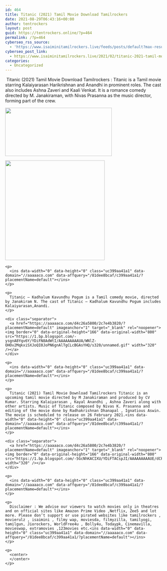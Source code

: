 ```yaml
---
id: 464
title: Titanic (2021) Tamil Movie Download Tamilrockers
date: 2021-08-29T06:43:16+00:00
author: tentrockers
layout: post
guid: https://tentrockers.online/?p=464
permalink: /?p=464
cyberseo_rss_source:
  - 'https://www.isaiminitamilrockers.live/feeds/posts/default?max-results=150&start-index=151'
cyberseo_post_link:
  - https://www.isaiminitamilrockers.live/2021/02/titanic-2021-tamil-movie-download.html
categories:
  - Uncategorized
---
```

<meta content="&nbsp;Titanic (2021) Tamil Movie Download Tamilrockers : Titanic is a Tamil movie starring Kalaiyarasan Harikrishnan and Anandhi in prominent rol..." name="twitter:description" />

  


<center>
</center>

&nbsp;Titanic (2021) Tamil Movie Download Tamilrockers : Titanic is a Tamil movie starring Kalaiyarasan Harikrishnan and Anandhi in prominent roles. The cast also includes Ashna Zaveri and Kaali Venkat. It is a romance comedy directed by M. Janakiraman, with Nivas Prasanna as the music director, forming part of the crew.<ins data-width="0" data-height="0" class="uc399aa41a1" data-domain="//aaaaaco.com" data-affquery="/81dee8bcaf/c399aa41a1/?placementName=default"></ins>

<div class="separator">
  <a href="https://1.bp.blogspot.com/-iyWH0vttMeA/YDiBmTNvFhI/AAAAAAAAAT0/K8_nRE2rRnwkCEBzNVDLZrGNUvR0PTmewCLcBGAsYHQ/s1280/titanic-et00069291-16-01-2018-02-54-57.jpg" imageanchor="1"><img loading="lazy" border="0" data-original-height="536" data-original-width="1280" height="155" src="https://1.bp.blogspot.com/-iyWH0vttMeA/YDiBmTNvFhI/AAAAAAAAAT0/K8_nRE2rRnwkCEBzNVDLZrGNUvR0PTmewCLcBGAsYHQ/w343-h155/titanic-et00069291-16-01-2018-02-54-57.jpg" width="343" /></a></p> 
  
  <div class="separator">
    <a href="https://aaaaaco.com/d4c26a5800/2c7e4b3820/?placementName=default" imageanchor="1" target="_blank" rel="noopener"><img border="0" data-original-height="166" data-original-width="800" src="https://1.bp.blogspot.com/-stl6Q_e4gE8/YDiFJO_Eh1I/AAAAAAAAAT8/ZOhpTsTSs9gJQsOpNhRMwjbjirQ6eooRACLcBGAsYHQ/s320/unnamed.gif" width="320" /></a>
  </div>
  
  <p>
    </div> 
    
    <p>
      <ins data-width="0" data-height="0" class="uc399aa41a1" data-domain="//aaaaaco.com" data-affquery="/81dee8bcaf/c399aa41a1/?placementName=default"></ins>
    </p>
    
    <p>
      Titanic – Kadhalum Kavundhu Pogum is a Tamil comedy movie, directed by Janakiram N. The cast of Titanic – Kadhalum Kavundhu Pogum includes Kalaiyarasan,Anandi.
    </p>
    
    <div class="separator">
      <a href="https://aaaaaco.com/d4c26a5800/2c7e4b3820/?placementName=default" imageanchor="1" target="_blank" rel="noopener"><img border="0" data-original-height="166" data-original-width="800" src="https://1.bp.blogspot.com/-ysgnA8Yqv6Y/YDiFN8AdWtI/AAAAAAAAAUA/WNlZ-OHOv2MqkxiSXJoQI0JoPN6gnAlTgCLcBGAsYHQ/s320/unnamed.gif" width="320" /></a>
    </div>
    
    <p>
      <ins data-width="0" data-height="0" class="uc399aa41a1" data-domain="//aaaaaco.com" data-affquery="/81dee8bcaf/c399aa41a1/?placementName=default"></ins>
    </p>
    
    <p>
      Titanic (2021) Tamil Movie Download Tamilrockers Titanic is an upcoming tamil movie directed by M Janakiraman and produced by CV Kumar. Starring Kalaiyarasan , Kayal Anandhi , Ashna Zaveri along with other artists. Music of Titanic composed by Nivas K. Prasanna and editing of the movie done by Radhakrishnan Dhanapal , Ignatious Aswin. The movie is scheduled to release on 26 February 2021.<ins data-width="0" data-height="0" class="uc399aa41a1" data-domain="//aaaaaco.com" data-affquery="/81dee8bcaf/c399aa41a1/?placementName=default"></ins>
    </p>
    
    <div class="separator">
      <a href="https://aaaaaco.com/d4c26a5800/2c7e4b3820/?placementName=default" imageanchor="1" target="_blank" rel="noopener"><img border="0" data-original-height="166" data-original-width="800" src="https://1.bp.blogspot.com/-5GcNhKACIXU/YDiFTACspJI/AAAAAAAAAUE/dCPZwy7ili8vt89Epiw2rrNfF5NDK25dgCLcBGAsYHQ/s320/unnamed.gif" width="320" /></a>
    </div>
    
    <p>
      <ins data-width="0" data-height="0" class="uc399aa41a1" data-domain="//aaaaaco.com" data-affquery="/81dee8bcaf/c399aa41a1/?placementName=default"></ins>
    </p>
    
    <p>
      Disclaimer : We advise our viewers to watch movies only in theatres and on official sites like Amazon Prime Video ,Netflix, Zee5 and lot more. Please don’t support or use pirated websites like tamilrockers , movierulz , isaimini , filmy wap, moviesda, filmyzilla, tamilyogi, tamilgun, Jiorockers, WorldFree4u , Bolly4u, Todaypk, Cinemavilla, movieswap, extramovies ,123movies etc.<ins data-width="0" data-height="0" class="uc399aa41a1" data-domain="//aaaaaco.com" data-affquery="/81dee8bcaf/c399aa41a1/?placementName=default"></ins>
    </p>
    
    <p>
      <center>
      </center>
    </p>